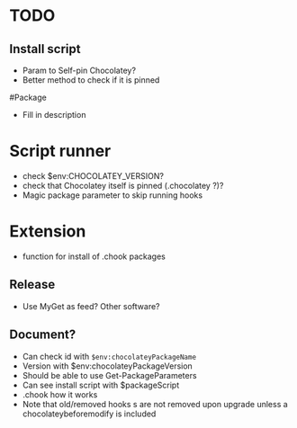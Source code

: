 # TODO

## Install script
- Param to Self-pin Chocolatey?
- Better method to check if it is pinned

#Package
- Fill in description

# Script runner
- check $env:CHOCOLATEY_VERSION?
- check that Chocolatey itself is pinned (.chocolatey ?)?
- Magic package parameter to skip running hooks

# Extension
- function for install of .chook packages

## Release
- Use MyGet as feed? Other software?

## Document?
- Can check id with `$env:chocolateyPackageName`
- Version with $env:chocolateyPackageVersion
- Should be able to use Get-PackageParameters
- Can see install script with $packageScript
- .chook how it works
- Note that old/removed hooks s are not removed upon upgrade unless a chocolateybeforemodify is included